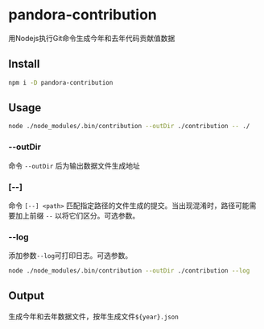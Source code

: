 # pandora-contribution
用Nodejs执行Git命令生成今年和去年代码贡献值数据


## Install

```bash
npm i -D pandora-contribution
``` 


## Usage

```bash
node ./node_modules/.bin/contribution --outDir ./contribution -- ./
``` 

### --outDir

命令 `--outDir` 后为输出数据文件生成地址

### [--] <path>

命令 `[--] <path>` 匹配指定路径的文件生成的提交。当出现混淆时，路径可能需要加上前缀 `--` 以将它们区分。可选参数。

### --log

添加参数`--log`可打印日志。可选参数。

```bash
node ./node_modules/.bin/contribution --outDir ./contribution --log
``` 


## Output

生成今年和去年数据文件，按年生成文件`${year}.json`
